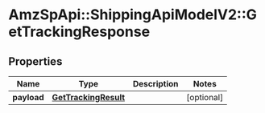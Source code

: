 # AmzSpApi::ShippingApiModelV2::GetTrackingResponse

## Properties
Name | Type | Description | Notes
------------ | ------------- | ------------- | -------------
**payload** | [**GetTrackingResult**](GetTrackingResult.md) |  | [optional] 

